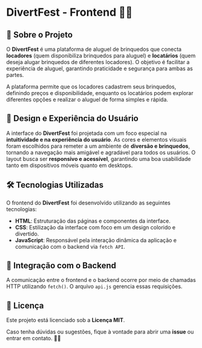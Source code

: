 # **DivertFest - Frontend** 🎡🎈

## 📌 Sobre o Projeto

O **DivertFest** é uma plataforma de aluguel de brinquedos que conecta **locadores** (quem disponibiliza brinquedos para aluguel) e **locatários** (quem deseja alugar brinquedos de diferentes locadores). O objetivo é facilitar a experiência de aluguel, garantindo praticidade e segurança para ambas as partes.

A plataforma permite que os locadores cadastrem seus brinquedos, definindo preços e disponibilidade, enquanto os locatários podem explorar diferentes opções e realizar o aluguel de forma simples e rápida.

## 🎨 Design e Experiência do Usuário

A interface do **DivertFest** foi projetada com um foco especial na **intuitividade e na experiência do usuário**. As cores e elementos visuais foram escolhidos para remeter a um ambiente de **diversão e brinquedos**, tornando a navegação mais amigável e agradável para todos os usuários. O layout busca ser **responsivo e acessível**, garantindo uma boa usabilidade tanto em dispositivos móveis quanto em desktops.

## 🛠️ Tecnologias Utilizadas

O frontend do **DivertFest** foi desenvolvido utilizando as seguintes tecnologias:

- **HTML**: Estruturação das páginas e componentes da interface.
- **CSS**: Estilização da interface com foco em um design colorido e divertido.
- **JavaScript**: Responsável pela interação dinâmica da aplicação e comunicação com o backend via `fetch API`.

## 🔗 Integração com o Backend

A comunicação entre o frontend e o backend ocorre por meio de chamadas HTTP utilizando `fetch()`. O arquivo `api.js` gerencia essas requisições.

## 📜 Licença

Este projeto está licenciado sob a **Licença MIT**.

Caso tenha dúvidas ou sugestões, fique à vontade para abrir uma **issue** ou entrar em contato. 🎠🎨
